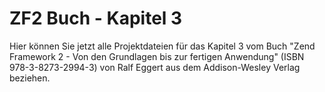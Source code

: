 ZF2 Buch - Kapitel 3
=====================

Hier können Sie jetzt alle Projektdateien für das Kapitel 3 vom Buch
"Zend Framework 2 - Von den Grundlagen bis zur fertigen Anwendung"
(ISBN 978-3-8273-2994-3) von Ralf Eggert aus dem Addison-Wesley 
Verlag beziehen.
